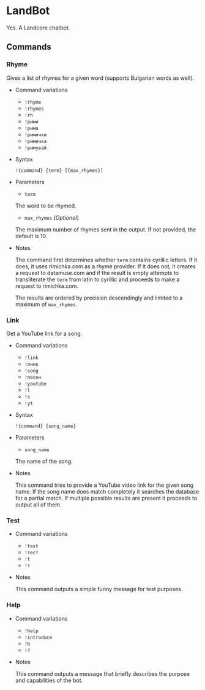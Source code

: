 # LandBot
Yes. A Landcore chatbot.

## Commands

### Rhyme

Gives a list of rhymes for a given word (supports Bulgarian words as well).

* Command variations

    * `!rhyme`
    * `!rhymes`
    * `!rh`
    * `!рими`
    * `!рима`
    * `!римички`
    * `!римичка`
    * `!римувай`


* Syntax

    `!{command} {term} [{max_rhymes}]`

* Parameters

    * `term`

    The word to be rhymed.

    * `max_rhymes` (*Optional*)

    The maximum number of rhymes sent in the output. If not provided, the default is 10.

* Notes

    The command first determines whether `term` contains cyrillic letters.
    If it does, it uses rimichka.com as a rhyme provider.
    If it does not, it creates a request to datamuse.com and if the result is empty attempts to transliterate the `term` from latin to cyrillic and proceeds to make a request to rimichka.com.

    The results are ordered by precision descendingly and limited to a maximum of `max_rhymes`.

### Link

Get a YouTube link for a song.

* Command variations

    * `!link`
    * `!линк`
    * `!song`
    * `!песен`
    * `!youtube`
    * `!l`
    * `!s`
    * `!yt`


* Syntax

    `!{command} {song_name}`

* Parameters

    * `song_name`

    The name of the song.

* Notes

    This command tries to provide a YouTube video link for the given song name. If the song name does match completely it searches the database for a partial match. If multiple possible results are present it proceeds to output all of them.


### Test

* Command variations

    * `!test`
    * `!тест`
    * `!t`
    * `!т`


* Notes

    This command outputs a simple funny message for test purposes.

### Help

* Command variations

    * `!help`
    * `!introduce`
    * `!h`
    * `!?`


* Notes

    This command outputs a message that briefly describes the purpose and capabilities of the bot.
